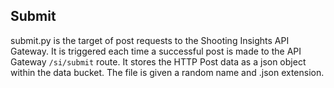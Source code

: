 ## Submit

submit.py is the target of post requests to the Shooting Insights API Gateway. It is triggered each time a successful post is made to the API Gateway `/si/submit` route. It stores the HTTP Post data as a json object within the data bucket. The file is given a random name and .json extension.